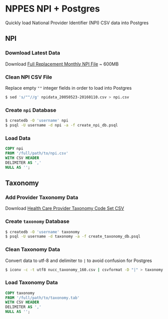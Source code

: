 # NPPES NPI + Postgres

Quickly load National Provider Identifier (NPI) CSV data into Postgres

## NPI

### Download Latest Data

Download [Full Replacement Monthly NPI File](http://download.cms.gov/nppes/NPI_Files.html) ~ 600MB

### Clean NPI CSV File

Replace empty `""` integer fields in order to load into Postgres

```sh
$ sed 's/""//g' npidata_20050523-20160110.csv > npi.csv
```

### Create `npi` Database

```sh
$ createdb -O 'username' npi
$ psql -U username -d npi -a -f create_npi_db.psql
```

### Load Data

```sql
COPY npi
FROM '/full/path/to/npi.csv'
WITH CSV HEADER
DELIMITER AS ','
NULL AS '';
```

## Taxonomy

### Add Provider Taxonomy Data

Download [Health Care Provider Taxonomy Code Set CSV](http://www.nucc.org/index.php?option=com_content&view=article&id=107&Itemid=132)

### Create `taxonomy` Database

```sh
$ createdb -O 'username' taxonomy
$ psql -U username -d taxonomy -a -f create_taxonomy_db.psql
```

### Clean Taxonomy Data

Convert data to utf-8 and delimiter to `|` to avoid confusion for Postgres

```sh
$ iconv -c -t utf8 nucc_taxonomy_160.csv | csvformat -D "|" > taxonomy.tab
```

### Load Taxonomy Data

```sql
COPY taxonomy
FROM '/full/path/to/taxonomy.tab'
WITH CSV HEADER
DELIMITER AS ','
NULL AS '';
```